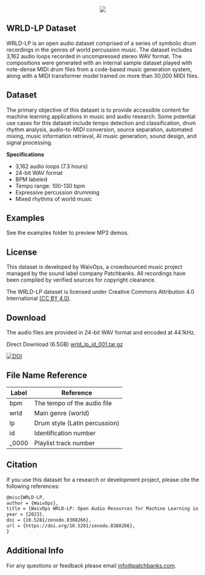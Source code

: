 <p align="center">
  <img src="https://user-images.githubusercontent.com/115654234/213008369-a3a3cc5b-498d-47ea-bd36-4569ce6c4e51.png">
</p>

## WRLD-LP Dataset

WRLD-LP is an open audio dataset comprised of a series of symbolic drum recordings in the genres of world percussion music. The dataset includes 3,162 audio loops recorded in uncompressed stereo WAV format. The compositions were generated with an internal sample dataset played with note-dense MIDI drum files from a code-based music generation system, along with a MIDI transformer model trained on more than 30,000 MIDI files.

## Dataset

The primary objective of this dataset is to provide accessible content for machine learning applications in music and audio research. Some potential use cases for this dataset include tempo detection and classification, drum rhythm analysis, audio-to-MIDI conversion, source separation, automated mixing, music information retrieval, AI music generation, sound design, and signal processing.

**Specifications**

- 3,162 audio loops (7.3 hours)
- 24-bit WAV format
- BPM labeled
- Tempo range: 100-130 bpm
- Expressive percussion drumming
- Mixed rhythms of world music

## Examples

See the examples folder to preview MP3 demos.

## License

This dataset is developed by WaivOps, a crowdsourced music project managed by the sound label company Patchbanks. All recordings have been compiled by verified sources for copyright clearance.

The WRLD-LP dataset is licensed under Creative Commons Attribution 4.0 International [(CC BY 4.0)](https://creativecommons.org/licenses/by/4.0/).

## Download

The audio files are provided in 24-bit WAV format and encoded at 44.1kHz.

Direct Download (6.5GB) [wrld_lp_id_001.tar.gz](https://zenodo.org/record/8388266/files/wrld_lp_id_001.tar.gz?download=1)

[![DOI](https://zenodo.org/badge/DOI/10.5281/zenodo.8388266.svg)](https://doi.org/10.5281/zenodo.8388266)


## File Name Reference

| **Label** | **Reference**              |
| --------- | -------------------------- |
| bpm       | The tempo of the audio file|
| wrld      | Main genre (world)         |
| lp        | Drum style (Latin percussion)|
| id        | Identification number      |
| _0000     | Playlist track number      |

## Citation

If you use this dataset for a research or development project, please cite the following references:

```bash
@misc{WRLD-LP,
author = {WaivOps},
title = {WaivOps WRLD-LP: Open Audio Resources for Machine Learning in Music},
year = {2023},
doi = {10.5281/zenodo.8388266},
url = {https://doi.org/10.5281/zenodo.8388266},
}
```
## Additional Info

For any questions or feedback please email info@patchbanks.com.
